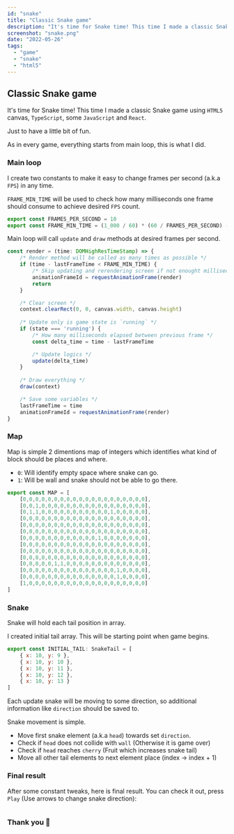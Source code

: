 ```yaml
---
id: "snake"
title: "Classic Snake game"
description: "It's time for Snake time! This time I made a classic Snake game using HTML5 canvas.."
screenshot: "snake.png"
date: "2022-05-26"
tags:
  - "game"
  - "snake"
  - "html5"
---
```


## Classic Snake game

It's time for Snake time! This time I made a classic Snake game using `HTML5` canvas, `TypeScript`, some `JavaScript` and `React`.

Just to have a little bit of fun.

As in every game, everything starts from main loop, this is what I did.

### Main loop

I create two constants to make it easy to change frames per second (a.k.a `FPS`) in any time.

`FRAME_MIN_TIME` will be used to check how many milliseconds one frame should consume to achieve desired `FPS` count.

```javascript
export const FRAMES_PER_SECOND = 10
export const FRAME_MIN_TIME = (1_000 / 60) * (60 / FRAMES_PER_SECOND) - (1_000 / 60) * 0.5
```

Main loop will call `update` and `draw` methods at desired frames per second.

```javascript
const render = (time: DOMHighResTimeStamp) => {
    /* Render method will be called as many times as possible */ 
    if (time - lastFrameTime < FRAME_MIN_TIME) {
        /* Skip updating and rerendering screen if not enought milliseconds elapsed after previous frame */
        animationFrameId = requestAnimationFrame(render)
        return
    }

    /* Clear screen */
    context.clearRect(0, 0, canvas.width, canvas.height)
    
    /* Update only is game state is `running` */
    if (state === 'running') {
        /* How many milliseconds elapsed between previous frame */
        const delta_time = time - lastFrameTime

        /* Update logics */
        update(delta_time)
    }
    
    /* Draw everything */
    draw(context)

    /* Save some variables */
    lastFrameTime = time
    animationFrameId = requestAnimationFrame(render)
}
```

### Map

Map is simple 2 dimentions map of integers which identifies what kind of block should be places and where.

- `0`: Will identify empty space where snake can go.
- `1`: Will be wall and snake should not be able to go there.

```javascript
export const MAP = [
    [0,0,0,0,0,0,0,0,0,0,0,0,0,0,0,0,0,0,0,0],
    [0,0,1,0,0,0,0,0,0,0,0,0,0,0,0,0,0,0,0,0],
    [0,1,1,0,0,0,0,0,0,0,0,0,0,0,1,0,0,0,0,0],
    [0,0,0,0,0,0,0,0,0,0,0,0,0,0,0,0,0,0,0,0],
    [0,0,0,0,0,0,0,0,0,0,0,0,0,0,0,0,0,0,0,0],
    [0,0,0,0,0,0,0,0,0,0,0,0,0,0,0,0,0,0,0,0],
    [0,0,0,0,0,0,0,0,0,0,0,0,1,0,0,0,0,0,0,0],
    [0,0,0,0,0,0,0,0,0,0,0,0,0,0,0,0,0,0,0,0],
    [0,0,0,0,0,0,0,0,0,0,0,0,0,0,0,0,0,0,0,0],
    [0,0,0,0,0,0,0,0,0,0,0,0,0,0,0,0,0,0,0,0],
    [0,0,0,0,0,1,1,0,0,0,0,0,0,0,0,0,0,0,0,0],
    [0,0,0,0,0,0,0,0,0,0,0,0,0,0,0,1,0,0,0,0],
    [0,0,0,0,0,0,0,0,0,0,0,0,0,0,0,1,0,0,0,0],
    [1,0,0,0,0,0,0,0,0,0,0,0,0,0,0,0,0,0,0,0]
]
```

### Snake

Snake will hold each tail position in array.

I created initial tail array. This will be starting point when game begins.

```javascript
export const INITIAL_TAIL: SnakeTail = [
    { x: 10, y: 9 },
    { x: 10, y: 10 },
    { x: 10, y: 11 },
    { x: 10, y: 12 },
    { x: 10, y: 13 }
]
```

Each update snake will be moving to some direction, so additional information like `direction` should be saved to.

Snake movement is simple.

- Move first snake element (a.k.a `head`) towards set `direction`.
- Check if `head` does not collide with `wall` (Otherwise it is game over)
- Check if `head` reaches `cherry` (Fruit which increases snake tail)
- Move all other tail elements to next element place (index -> index + 1)

### Final result

After some constant tweaks, here is final result. You can check it out, press `Play` (Use arrows to change snake direction):

```component-snake
```

### Thank you 🙏